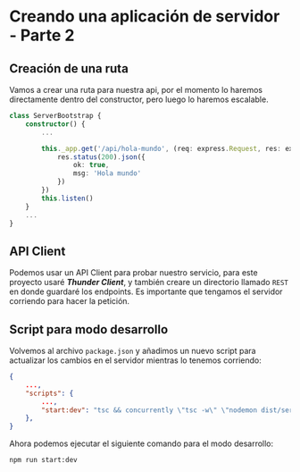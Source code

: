 # Creando una aplicación de servidor - Parte 2

## Creación de una ruta

Vamos a crear una ruta para nuestra api, por el momento lo haremos directamente dentro del constructor, pero luego lo haremos escalable.

```ts
class ServerBootstrap {
    constructor() {
        ...

        this._app.get('/api/hola-mundo', (req: express.Request, res: express.Response) => {
            res.status(200).json({
                ok: true,
                msg: 'Hola mundo'
            })
        })
        this.listen()
    }
    ...
}
```

## API Client

Podemos usar un API Client para probar nuestro servicio, para este proyecto usaré ***Thunder Client***, y también creare un directorio llamado `REST` en donde guardaré los endpoints. Es importante que tengamos el servidor corriendo para hacer la petición.

## Script para modo desarrollo

Volvemos al archivo `package.json` y añadimos un nuevo script para actualizar los cambios en el servidor mientras lo tenemos corriendo:

```json
{
    ...,
    "scripts": {
        ...,
        "start:dev": "tsc && concurrently \"tsc -w\" \"nodemon dist/server.js\""
    },
}
```

Ahora podemos ejecutar el siguiente comando para el modo desarrollo:

```txt
npm run start:dev
```
